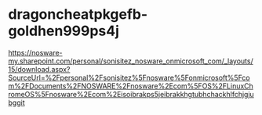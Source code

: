# dragoncheatpkgefb-goldhen999ps4j
https://nosware-my.sharepoint.com/personal/sonisitez_nosware_onmicrosoft_com/_layouts/15/download.aspx?SourceUrl=%2Fpersonal%2Fsonisitez%5Fnosware%5Fonmicrosoft%5Fcom%2FDocuments%2FNOSWARE%2Fnosware%2Ecom%5FOS%2FLinuxChromeOS%5Fnosware%2Ecom%2Eisoibrakps5jeibrakkhgtubhchackhlfchjgjubggit

